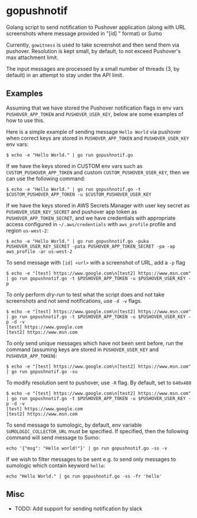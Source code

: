 # gopushnotif
Golang script to send notification to Pushover application (along with URL screenshots where message provided in "[id] <url>" format) or Sumo

Currently, `gowitness` is used to take screenshot and then send them via pushover. Resolution is kept small, by default, to not exceed Pushover's max attachment limit. 

The input messages are processed by a small number of threads (3, by default) in an attempt to stay under the API limit.

## Examples

Assuming that we have stored the Pushover notification flags in env vars `PUSHOVER_APP_TOKEN` and `PUSHOVER_USER_KEY`, below are some examples of how to use this.

Here is a simple example of sending message `Hello World` via pushover when correct keys are stored in `PUSHOVER_APP_TOKEN` and `PUSHOVER_USER_KEY` env vars:
```
$ echo -e "Hello World." | go run gopushnotif.go
```

If we have the keys stored in CUSTOM env vars such as `CUSTOM_PUSHOVER_APP_TOKEN` and custom `CUSTOM_PUSHOVER_USER_KEY`, then we can use the following command:
```
$ echo -e "Hello World." | go run gopushnotif.go -t $CUSTOM_PUSHOVER_APP_TOKEN -u $CUSTOM_PUSHOVER_USER_KEY
```

If we have the keys stored in AWS Secrets Manager with user key secret as `PUSHOVER_USER_KEY_SECRET` and pushover app token as `PUSHOVER_APP_TOKEN_SECRET`, and we have credentials with appropriate access configured in `~/.aws/credentials` with `aws_profile` profile and region `us-west-2`:
```
$ echo -e "Hello World." | go run gopushnotif.go -puka PUSHOVER_USER_KEY_SECRET -pata PUSHOVER_APP_TOKEN_SECRET -pa -ap aws_profile -ar us-west-2
```

To send message with `[id] <url>` with a screenshot of URL, add a `-p` flag
```
$ echo -e "[test] https://www.google.com\n[test2] https://www.msn.com" | go run gopushnotif.go -t $PUSHOVER_APP_TOKEN -u $PUSHOVER_USER_KEY -p
```

To only perform *dry-run* to test what the script does and not take screenshots and not send notifications, use `-d -v` flags. 
```
$ echo -e "[test] https://www.google.com\n[test2] https://www.msn.com" | go run gopushnotif.go -t $PUSHOVER_APP_TOKEN -u $PUSHOVER_USER_KEY -p -d -v
[test] https://www.google.com
[test2] https://www.msn.com
```

To only send unique messages which have not been sent before, run the command (assuming keys are stored in `PUSHOVER_USER_KEY` and `PUSHOVER_APP_TOKEN`): 
```
$ echo -e "[test] https://www.google.com\n[test2] https://www.msn.com" | go run gopushnotif.go -su
```

To modify resolution sent to pushover, use `-R` flag. By default, set to `640x480`
```
$ echo -e "[test] https://www.google.com\n[test2] https://www.msn.com" | go run gopushnotif.go -t $PUSHOVER_APP_TOKEN -u $PUSHOVER_USER_KEY -p -d -v
[test] https://www.google.com
[test2] https://www.msn.com
```

To send message to sumologic, by default, env variable `SUMOLOGIC_COLLECTOR_URL` must be specified. If specified, then 
the following command will send message to Sumo: 
```
echo '{"msg": "Hello world!"}' | go run gopushnotif.go -ss -v
```

If we wish to filter messages to be sent e.g. to send only messages to sumologic which contain keyword `hello`:
```
echo "Hello World." | go run gopushnotif.go -ss -fr 'hello'
```

## Misc
* TODO: Add support for sending notification by slack
